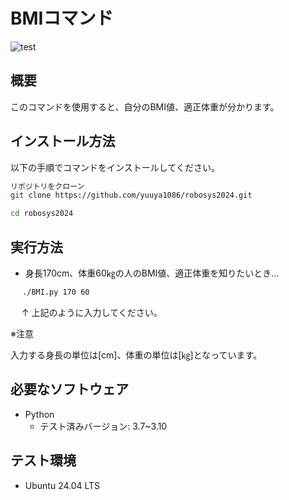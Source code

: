 # BMIコマンド
![test](https://github.com/yuuya1086/robosys2024/actions/workflows/test.yml/badge.svg)

## 概要

このコマンドを使用すると、自分のBMI値、適正体重が分かります。

## インストール方法

以下の手順でコマンドをインストールしてください。

```bash
リポジトリをクローン
git clone https://github.com/yuuya1086/robosys2024.git

cd robosys2024
```

## 実行方法

- 身長170cm、体重60㎏の人のBMI値、適正体重を知りたいとき…
```bash
　 ./BMI.py 170 60
```
　 ↑ 上記のように入力してください。

※注意

入力する身長の単位は[cm]、体重の単位は[㎏]となっています。

## 必要なソフトウェア
- Python
  - テスト済みバージョン: 3.7~3.10

## テスト環境
- Ubuntu 24.04 LTS
